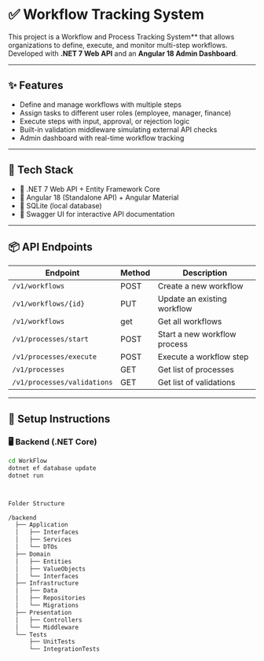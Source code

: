 ﻿# ✅ Workflow Tracking System

This project is a Workflow and Process Tracking System** that allows organizations to define, execute, and monitor multi-step workflows. Developed with **.NET 7 Web API** and an **Angular 18 Admin Dashboard**.

---

## ✨ Features

- Define and manage workflows with multiple steps
- Assign tasks to different user roles (employee, manager, finance)
- Execute steps with input, approval, or rejection logic
- Built-in validation middleware simulating external API checks
- Admin dashboard with real-time workflow tracking

---

## 🚀 Tech Stack

- 🔧 .NET 7 Web API + Entity Framework Core
- 🎨 Angular 18 (Standalone API) + Angular Material
- 🧠 SQLite (local database)
- 🧪 Swagger UI for interactive API documentation

---

## 📦 API Endpoints

| Endpoint                          | Method | Description                   |
|----------------------------------|--------|-------------------------------|
| `/v1/workflows`                  | POST   | Create a new workflow         |
| `/v1/workflows/{id}`             | PUT    | Update an existing workflow   |
| `/v1/workflows`                  | get    | Get all workflows             |
| `/v1/processes/start`            | POST   | Start a new workflow process  |
| `/v1/processes/execute`          | POST   | Execute a workflow step       |
| `/v1/processes`                  | GET    | Get list of processes         |
| `/v1/processes/validations`      | GET    | Get list of validations         |

---

## 🔧 Setup Instructions

### 🖥️ Backend (.NET Core)

```bash
cd WorkFlow
dotnet ef database update
dotnet run



Folder Structure

/backend
  ├── Application
  │   ├── Interfaces
  │   ├── Services
  │   └── DTOs
  ├── Domain
  │   ├── Entities
  │   ├── ValueObjects
  │   └── Interfaces
  ├── Infrastructure
  │   ├── Data
  │   ├── Repositories
  │   └── Migrations
  ├── Presentation
  │   ├── Controllers
  │   └── Middleware
  └── Tests
      ├── UnitTests
      └── IntegrationTests
